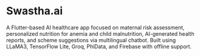 # Swastha.ai
A Flutter-based AI healthcare app focused on maternal risk assessment, personalized nutrition for anemia and child malnutrition, AI-generated health reports, and scheme suggestions via multilingual chatbot. Built using LLaMA3, TensorFlow Lite, Groq, PhiData, and Firebase with offline support.
